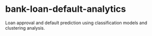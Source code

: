 # bank-loan-default-analytics
Loan approval and default prediction using classification models and clustering analysis.
